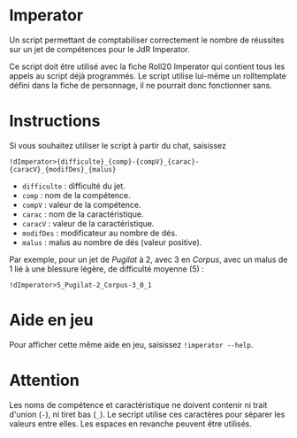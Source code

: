 Imperator
=========

Un script permettant de comptabiliser correctement le nombre de réussites sur un jet de compétences pour le JdR Imperator.

Ce script doit être utilisé avec la fiche Roll20 Imperator qui contient tous les appels au script déjà programmés. Le script utilise lui-même un rolltemplate défini dans la fiche de personnage, il ne pourrait donc fonctionner sans.

Instructions
============
Si vous souhaitez utiliser le script à partir du chat, saisissez

`!dImperator>{difficulte}_{comp}-{compV}_{carac}-{caracV}_{modifDes}_{malus}`

* `difficulte` : difficulté du jet.
* `comp` : nom de la compétence.
* `compV` : valeur de la compétence.
* `carac` : nom de la caractéristique.
* `caracV` : valeur de la caractéristique.
* `modifDes` : modificateur au nombre de dés.
* `malus` : malus au nombre de dés (valeur positive).

Par exemple, pour un jet de *Pugilat* à 2, avec 3 en *Corpus*, avec un malus de 1 lié à une blessure légère, de difficulté moyenne (5) :

`!dImperator>5_Pugilat-2_Corpus-3_0_1`

Aide en jeu
===========

Pour afficher cette même aide en jeu, saisissez `!imperator --help`.

Attention
=========

Les noms de compétence et caractéristique ne doivent contenir ni trait d'union (`-`), ni tiret bas (`_`). Le secript utilise ces caractères pour séparer les valeurs entre elles. Les espaces en revanche peuvent être utilisés.